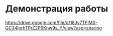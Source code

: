 # Демонстрация работы
https://drive.google.com/file/d/18Jv7TFlM0-GC34lprhTPrZ2P6Knw9s_Y/view?usp=sharing
